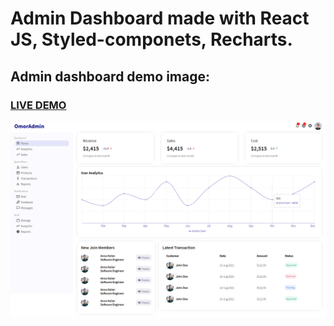 # Admin Dashboard made with React JS, Styled-componets, Recharts.

## Admin dashboard demo image:

### <a href="https://mdomor.netlify.app">LIVE DEMO</a>

<img src="admin_dashboard.png"/>
